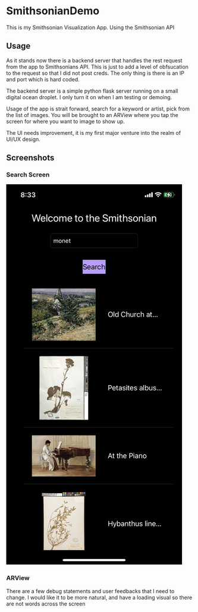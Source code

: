 # SmithsonianDemo
This is my Smithsonian Visualization App. Using the Smithsonian API

## Usage
As it stands now there is a backend server that handles the rest request from the app to Smithsonians API. This is just to add a level of obfsucation to the request so that I did not post creds. The only thing is there is an IP and port which is hard coded. 

The backend server is a simple python flask server running on a small digital ocean droplet. I only turn it on when I am testing or demoing.

Usage of the app is strait forward, search for a keyword or artist, pick from the list of images. You will be brought to an ARView where you tap the screen for where you want to image to show up. 

The UI needs improvement, it is my first major venture into the realm of UI/UX design. 

## Screenshots

### Search Screen
![Search Monet](https://github.com/DackJempsey/SmithsonianDemo/blob/master/SmithsonianDemoImages/IMG_4263.PNG)

### ARView

There are a few debug statements and user feedbacks that I need to change. I would like it to be more natural, and have a loading visual so there are not words across the screen



